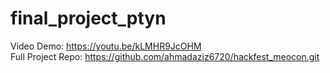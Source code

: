 # final_project_ptyn

Video Demo: https://youtu.be/kLMHR9JcOHM <br>
Full Project Repo: https://github.com/ahmadaziz6720/hackfest_meocon.git
